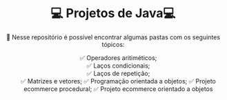 <body>
<h1 align="center">💻 Projetos de Java💻</h1>

<p align="center">📘 Nesse repositório é possível encontrar algumas pastas com os seguintes tópicos:
<br>
  <ul align="center"> 
   ✅ Operadores aritiméticos; <br>
   ✅ Laços condicionais; <br>
   ✅ Laços de repetição;<br>
   ✅ Matrizes e vetores;
   ✅ Programação orientada a objetos;
   ✅ Projeto ecommerce procedural;
   ✅ Projeto ecommerce orientado a objetos

  </ul>
</body>
